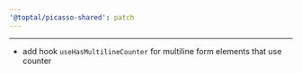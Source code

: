 ```yaml
---
'@toptal/picasso-shared': patch
---
```


---

- add hook `useHasMultilineCounter` for multiline form elements that use counter
